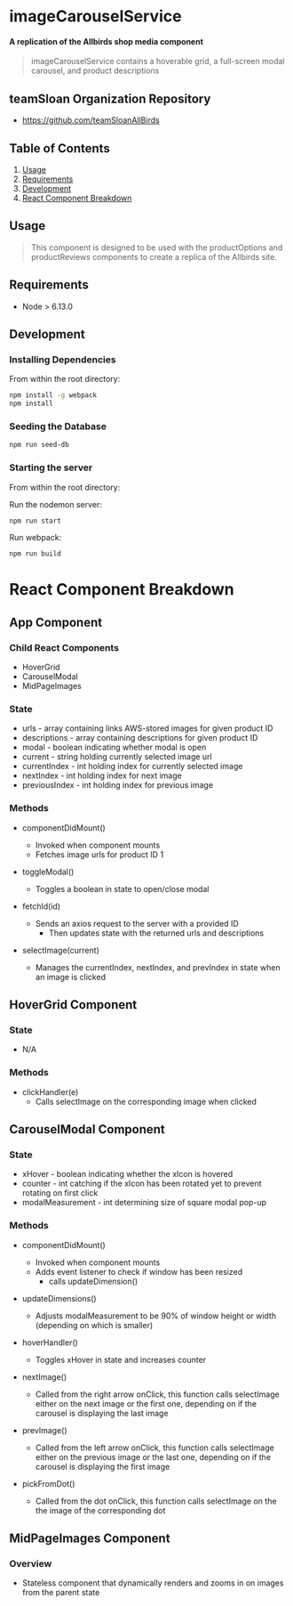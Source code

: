 # imageCarouselService

#### A replication of the Allbirds shop media component

> imageCarouselService contains a hoverable grid, a full-screen modal carousel, and product descriptions

## teamSloan Organization Repository

  - https://github.com/teamSloanAllBirds

## Table of Contents

1. [Usage](#Usage)
1. [Requirements](#requirements)
1. [Development](#development)
1. [React Component Breakdown](#React-Component-Breakdown)

## Usage

> This component is designed to be used with the productOptions and productReviews components to create a replica of the Allbirds site.

## Requirements

- Node > 6.13.0

## Development

### Installing Dependencies

From within the root directory:

```sh
npm install -g webpack
npm install
```

### Seeding the Database
```sh
npm run seed-db
```

### Starting the server

From within the root directory:

Run the nodemon server:
```sh
npm run start
```

Run webpack:
```sh
npm run build
```

# React Component Breakdown

## App Component

### Child React Components
  - HoverGrid
  - CarouselModal
  - MidPageImages

### State
  - urls - array containing links AWS-stored images for given product ID
  - descriptions - array containing descriptions for given product ID
  - modal - boolean indicating whether modal is open
  - current - string holding currently selected image url
  - currentIndex - int holding index for currently selected image
  - nextIndex - int holding index for next image
  - previousIndex - int holding index for previous image

### Methods
  - componentDidMount()
    - Invoked when component mounts
    - Fetches image urls for product ID 1

  - toggleModal()
    - Toggles a boolean in state to open/close modal

  - fetchId(id)
    - Sends an axios request to the server with a provided ID
      - Then updates state with the returned urls and descriptions

  - selectImage(current)
    - Manages the currentIndex, nextIndex, and prevIndex in state when an image is clicked

## HoverGrid Component

### State
  - N/A

### Methods
  - clickHandler(e)
    - Calls selectImage on the corresponding image when clicked

## CarouselModal Component

### State
  - xHover - boolean indicating whether the xIcon is hovered
  - counter - int catching if the xIcon has been rotated yet to prevent rotating on first click
  - modalMeasurement - int determining size of square modal pop-up

### Methods
  - componentDidMount()
    - Invoked when component mounts
    - Adds event listener to check if window has been resized
      - calls updateDimension()

  - updateDimensions()
    - Adjusts modalMeasurement to be 90% of window height or width (depending on which is smaller)

  - hoverHandler()
    - Toggles xHover in state and increases counter

  - nextImage()
    - Called from the right arrow onClick, this function calls selectImage either on the next image or the first one, depending on if the carousel is displaying the last image

  - prevImage()
    - Called from the left arrow onClick, this function calls selectImage either on the previous image or the last one, depending on if the carousel is displaying the first image

  - pickFromDot()
    - Called from the dot onClick, this function calls selectImage on the the image of the corresponding dot

## MidPageImages Component

### Overview
  - Stateless component that dynamically renders and zooms in on images from the parent state
